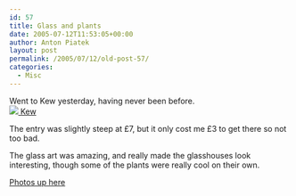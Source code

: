 ```yaml
---
id: 57
title: Glass and plants
date: 2005-07-12T11:53:05+00:00
author: Anton Piatek
layout: post
permalink: /2005/07/12/old-post-57/
categories:
  - Misc
---
```

Went to Kew yesterday, having never been before.  
[![](http://www.strangeparty.com/gallery2/d/27221-4/KewGardens.jpe) Kew](http://www.strangeparty.com/gallery2/v/KewGardens/)

The entry was slightly steep at £7, but it only cost me £3 to get there so not too bad.

The glass art was amazing, and really made the glasshouses look interesting, though some of the plants were really cool on their own.

[Photos up here](http://www.strangeparty.com/gallery2/v/KewGardens/)